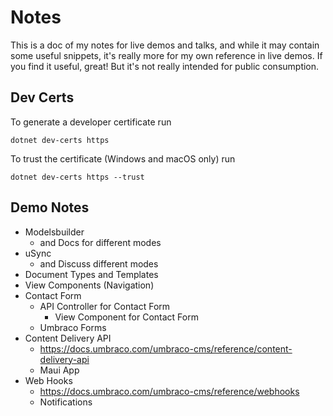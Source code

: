 # Notes

This is a doc of my notes for live demos and talks, and while it may contain some useful snippets, it's really more for my own reference in live demos. If you find it useful, great! But it's not really intended for public consumption.

## Dev Certs

To generate a developer certificate run 

    dotnet dev-certs https

To trust the certificate (Windows and macOS only) run 

    dotnet dev-certs https --trust


## Demo Notes

- Modelsbuilder
    - and Docs for different modes
- uSync
    - and Discuss different modes
- Document Types and Templates
- View Components (Navigation)
- Contact Form
    - API Controller for Contact Form
        - View Component for Contact Form
    - Umbraco Forms
- Content Delivery API
    - https://docs.umbraco.com/umbraco-cms/reference/content-delivery-api
    - Maui App
- Web Hooks
    - https://docs.umbraco.com/umbraco-cms/reference/webhooks
    - Notifications
